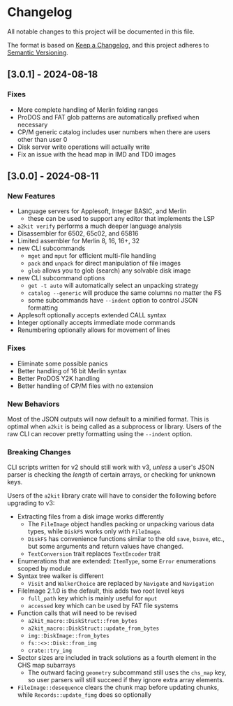 # Changelog

All notable changes to this project will be documented in this file.

The format is based on [Keep a Changelog](https://keepachangelog.com/en/1.1.0/),
and this project adheres to [Semantic Versioning](https://semver.org/spec/v2.0.0.html).

## [3.0.1] - 2024-08-18

### Fixes

* More complete handling of Merlin folding ranges
* ProDOS and FAT glob patterns are automatically prefixed when necessary
* CP/M generic catalog includes user numbers when there are users other than user 0
* Disk server write operations will actually write
* Fix an issue with the head map in IMD and TD0 images

## [3.0.0] - 2024-08-11

### New Features

* Language servers for Applesoft, Integer BASIC, and Merlin
    - these can be used to support any editor that implements the LSP
* `a2kit verify` performs a much deeper language analysis
* Disassembler for 6502, 65c02, and 65816
* Limited assembler for Merlin 8, 16, 16+, 32
* new CLI subcommands
    - `mget` and `mput` for efficient multi-file handling
    - `pack` and `unpack` for direct manipulation of file images
    - `glob` allows you to glob (search) any solvable disk image
* new CLI subcommand options
    - `get -t auto` will automatically select an unpacking strategy
    - `catalog --generic` will produce the same columns no matter the FS
    - some subcommands have `--indent` option to control JSON formatting
* Applesoft optionally accepts extended CALL syntax
* Integer optionally accepts immediate mode commands
* Renumbering optionally allows for movement of lines

### Fixes

* Eliminate some possible panics
* Better handling of 16 bit Merlin syntax
* Better ProDOS Y2K handling
* Better handling of CP/M files with no extension

### New Behaviors

Most of the JSON outputs will now default to a minified format.  This is optimal when `a2kit` is being called as a subprocess or library.  Users of the raw CLI can recover pretty formatting using the `--indent` option.

### Breaking Changes

CLI scripts written for v2 should still work with v3, *unless* a user's JSON parser is checking the *length* of certain arrays, or checking for unknown keys.

Users of the `a2kit` library crate will have to consider the following before upgrading to v3:

* Extracting files from a disk image works differently
    - The `FileImage` object handles packing or unpacking various data types, while `DiskFS` works only with `FileImage`.
    - `DiskFS` has convenience functions similar to the old `save`, `bsave`, etc., but some arguments and return values have changed.
    - `TextConversion` trait replaces `TextEncoder` trait
* Enumerations that are extended: `ItemType`, some `Error` enumerations scoped by module
* Syntax tree walker is different
    - `Visit` and `WalkerChoice` are replaced by `Navigate` and `Navigation`
* FileImage 2.1.0 is the default, this adds two root level keys
    - `full_path` key which is mainly useful for `mput`
    - `accessed` key which can be used by FAT file systems
* Function calls that will need to be revised
    - `a2kit_macro::DiskStruct::from_bytes`
    - `a2kit_macro::DiskStruct::update_from_bytes`
    - `img::DiskImage::from_bytes`
    - `fs::<>::Disk::from_img`
    - `crate::try_img`
* Sector sizes are included in track solutions as a fourth element in the CHS map subarrays
    - The outward facing `geometry` subcommand still uses the `chs_map` key, so user parsers will still succeed if they ignore extra array elements.
* `FileImage::desequence` clears the chunk map before updating chunks, while `Records::update_fimg` does so optionally
